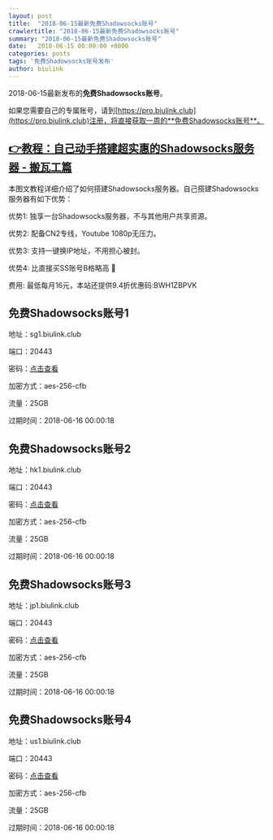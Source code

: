 ```yaml
---
layout: post
title:  "2018-06-15最新免费Shadowsocks账号"
crawlertitle: "2018-06-15最新免费Shadowsocks账号"
summary: "2018-06-15最新免费Shadowsocks账号"
date:   2018-06-15 00:00:00 +0800
categories: posts
tags: '免费Shadowsocks账号发布'
author: biulink
---
```


2018-06-15最新发布的**免费Shadowsocks账号**。

如果您需要自己的专属账号，请到[https://pro.biulink.club](https://pro.biulink.club)注册，将直接获取一周的**免费Shadowsocks账号**。

## [👉教程：自己动手搭建超实惠的Shadowsocks服务器 - 搬瓦工篇](https://github.com/Biulink/ShadowsocksTutorials/blob/master/%E6%95%99%E6%82%A8%E8%87%AA%E5%B7%B1%E5%8A%A8%E6%89%8B%E6%90%AD%E5%BB%BA%E8%B6%85%E5%AE%9E%E6%83%A0%E7%9A%84Shadowsocks%E6%9C%8D%E5%8A%A1%E5%99%A8%20-%20%E6%90%AC%E7%93%A6%E5%B7%A5%E7%AF%87.md)
  
  本图文教程详细介绍了如何搭建Shadowsocks服务器。自己搭建Shadowsocks服务器有如下优势：

  优势1: 独享一台Shadowsocks服务器，不与其他用户共享资源。

  优势2: 配备CN2专线，Youtube 1080p无压力。

  优势3: 支持一键换IP地址，不用担心被封。

  优势4: 比直接买SS账号B格略高 🙂

  费用: 最低每月16元，本站还提供9.4折优惠码:BWH1ZBPVK  
## 免费Shadowsocks账号1

地址：sg1.biulink.club

端口：20443

密码：[点击查看](https://github.com/Biulink/ShadowsocksTutorials/blob/master/publish/2018-06-15%E6%9C%80%E6%96%B0%E5%85%8D%E8%B4%B9Shadowsocks%E8%B4%A6%E5%8F%B7.md)

加密方式：aes-256-cfb

流量：25GB

过期时间：2018-06-16 00:00:18

## 免费Shadowsocks账号2

地址：hk1.biulink.club

端口：20443

密码：[点击查看](https://github.com/Biulink/ShadowsocksTutorials/blob/master/publish/2018-06-15%E6%9C%80%E6%96%B0%E5%85%8D%E8%B4%B9Shadowsocks%E8%B4%A6%E5%8F%B7.md)

加密方式：aes-256-cfb

流量：25GB

过期时间：2018-06-16 00:00:18

## 免费Shadowsocks账号3

地址：jp1.biulink.club

端口：20443

密码：[点击查看](https://github.com/Biulink/ShadowsocksTutorials/blob/master/publish/2018-06-15%E6%9C%80%E6%96%B0%E5%85%8D%E8%B4%B9Shadowsocks%E8%B4%A6%E5%8F%B7.md)

加密方式：aes-256-cfb

流量：25GB

过期时间：2018-06-16 00:00:18

## 免费Shadowsocks账号4

地址：us1.biulink.club

端口：20443

密码：[点击查看](https://github.com/Biulink/ShadowsocksTutorials/blob/master/publish/2018-06-15%E6%9C%80%E6%96%B0%E5%85%8D%E8%B4%B9Shadowsocks%E8%B4%A6%E5%8F%B7.md)

加密方式：aes-256-cfb

流量：25GB

过期时间：2018-06-16 00:00:18

